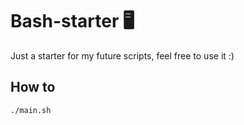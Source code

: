 # Bash-starter 🖥️

Just a starter for my future scripts, feel free to use it :)

## How to
`./main.sh`
